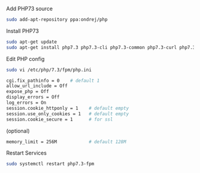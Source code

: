 Add PHP73 source
```bash
sudo add-apt-repository ppa:ondrej/php
```

Install PHP73
```bash
sudo apt-get update
sudo apt-get install php7.3 php7.3-cli php7.3-common php7.3-curl php7.3-fpm php7.3-gd php7.3-json php7.3-mbstring php7.3-mysql php7.3-readline php7.3-xml php7.3-zip php7.3-sqlite php7.3-bcmath
```

Edit PHP config
```bash
sudo vi /etc/php/7.3/fpm/php.ini
```

```bash
cgi.fix_pathinfo = 0    # default 1
allow_url_include = Off
expose_php = Off
display_errors = Off
log_errors = On
session.cookie_httponly = 1    # default empty
session.use_only_cookies = 1   # default empty
session.cookie_secure = 1      # for ssl
```

(optional)
```bash
memory_limit = 256M            # default 128M
```

Restart Services
```bash
sudo systemctl restart php7.3-fpm
```
